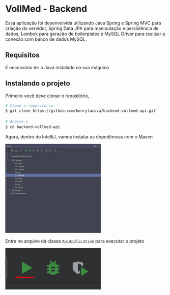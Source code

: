 # VollMed - Backend

Essa aplicação foi desenvolvida utilizando Java Spring e Spring MVC para criação do servidor, Spring Data JPA para manipulação e persistência de dados, Lombok para geração de boilerplates e MySQL Driver para realizar a conexão com banco de dados MySQL.

<h2>Requisitos</h2>

É necessário ter o Java instalado na sua máquina

<h2>Instalando o projeto</h2>

Primeiro você deve clonar o repositório,

```bash
# Clone o repositório
$ git clone https://github.com/henrylacava/backend-vollmed-api.git

# Acesse-o
$ cd backend-vollmed-api
```

Agora, dentro do IntelliJ, vamos instalar as depedências com o Maven

<img width="300px" src="./.github/dependencias.png">

Entre no arquivo da classe `ApiApplication` para executar o projeto

<img width="300px" src="./.github/executar.png">

